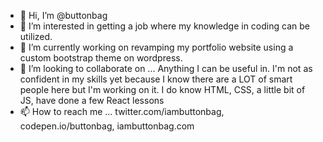 - 👋 Hi, I’m @buttonbag
- 👀 I’m interested in getting a job where my knowledge in coding can be utilized.
- 🌱 I’m currently working on revamping my portfolio website using a custom bootstrap theme on wordpress.
- 💞️ I’m looking to collaborate on ... Anything I can be useful in. I'm not as confident in my skills yet because I know there are a LOT of smart people here but I'm working on it. I do know HTML, CSS, a little bit of JS, have done a few React lessons
- 📫 How to reach me ... twitter.com/iambuttonbag, codepen.io/buttonbag, iambuttonbag.com

<!---
buttonbag/buttonbag is a ✨ special ✨ repository because its `README.md` (this file) appears on your GitHub profile.
You can click the Preview link to take a look at your changes.
--->
